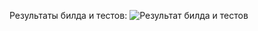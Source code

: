 Результаты билда и тестов: ![Результат билда и тестов](https://github.com/dluciv/_tmp_2025-02-19_16-13_/actions/workflows/c_build_tests.yml/badge.svg)
